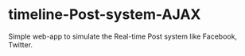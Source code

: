 # timeline-Post-system-AJAX
Simple web-app to simulate the Real-time Post system like Facebook, Twitter.
